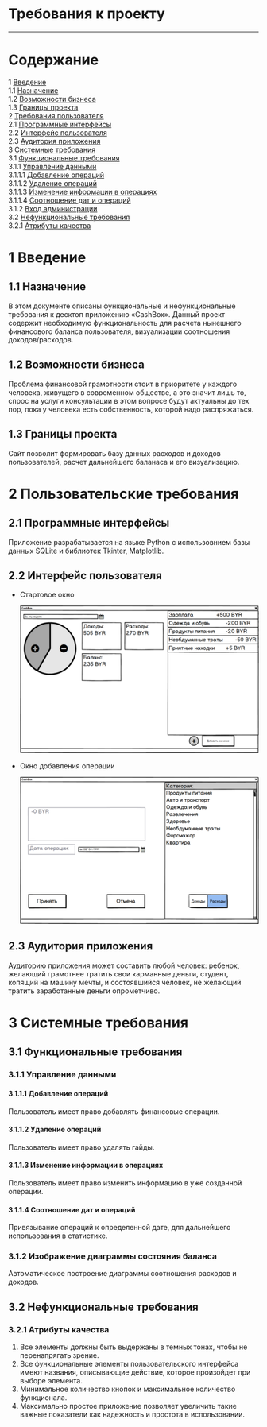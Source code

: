 # Требования к проекту
---
# Содержание
1 [Введение](#intro)  
1.1 [Назначение](#appointment)   
1.2 [Возможности бизнеса](#business_opportunities)  
1.3 [Границы проекта](#project_boundary)  
2 [Требования пользователя](#user_requirements)  
2.1 [Программные интерфейсы](#software_interfaces)  
2.2 [Интерфейс пользователя](#user_interface)  
2.3 [Аудитория приложения](#user_specifications)  
3 [Системные требования](#system_requirements)  
3.1 [Функциональные требования](#functional_requirements)  
3.1.1 [Управление данными](#control)  
3.1.1.1 [Добавление операций](#add)  
3.1.1.2 [Удаление операций](#delete)   
3.1.1.3 [Изменение информации в операциях](#change)  
3.1.1.4 [Соотношение дат и операций](#date_to_operation)   
3.1.2 [Вход администрации](#drow_diagram)  
3.2 [Нефункциональные требования](#non-functional_requirements)  
3.2.1 [Атрибуты качества](#requirements_for_ease_of_use)  

<a name="intro"/>

# 1 Введение

<a name="appointment"/>

## 1.1 Назначение
В этом документе описаны функциональные и нефункциональные требования к десктоп приложению «CashBox». Данный проект содержит необходимую функциональность для расчета нынешнего финансового баланса пользователя, визуализации соотношения доходов/расходов.

<a name="business_opportunities"/>

## 1.2 Возможности бизнеса
Проблема финансовой грамотности стоит в приоритете у каждого человека, живущего в современном обществе, а это значит лишь то, спрос на услуги консультации в этом вопросе будут актуальны до тех пор, пока у человека есть собственность, которой надо распряжаться.

<a name="project_boundary"/>

## 1.3 Границы проекта
Сайт позволит формировать базу данных расходов и доходов пользователей, расчет дальнейшего баланаса и его визуализацию.

<a name="user_requirements"/>

# 2 Пользовательские требования

<a name="software_interfaces"/>

## 2.1 Программные интерфейсы
Приложение разрабатывается на языке Python с использовнием базы данных SQLite и библиотек Tkinter, Matplotlib.

<a name="user_interface"/>

## 2.2 Интерфейс пользователя

- Стартовое окно

  ![Стартовая страница](Mockups/MainWindow.png)  

- Окно добавления операции

  ![Страница добавления операции](Mockups/SelectWindow.png)  

<a name="user_specifications"/>

## 2.3 Аудитория приложения
Аудиторию приложения может составить любой человек: ребенок, желающий грамотнее тратить свои карманные деньги, студент, копящий на машину мечты, и состоявшийся человек, не желающий тратить заработанные деньги опрометчиво.

 <a name="system_requirements"/>

# 3 Системные требования

<a name="functional_requirements"/>

## 3.1 Функциональные требования

 <a name="control"/>

### 3.1.1 Управление данными

<a name="add"/>

#### 3.1.1.1 Добавление операций
Пользователь имеет право добавлять финансовые операции.

<a name="delete"/>

#### 3.1.1.2 Удаление операций
Пользователь имеет право удалять гайды.

<a name="change"/>

#### 3.1.1.3 Изменение информации в операциях
Пользователь имеет право изменить информацию в уже созданной операции.

<a name="date_to_operation"/>

#### 3.1.1.4 Соотношение дат и операций
Привязывание операций к определенной дате, для дальнейшего использования в статистике.

<a name="drow_diagram"/>

### 3.1.2 Изображение диаграммы состояния баланса
Автоматическое построение диаграммы соотношения расходов и доходов.

<a name ="non-functional_requirements"/>

## 3.2 Нефункциональные требования

<a name="requirements_for_ease_of_use"/>

### 3.2.1 Атрибуты качества
1. Все элементы должны быть выдержаны в темных тонах, чтобы не перенапрягать зрение.
2. Все функциональные элементы пользовательского интерфейса имеют названия, описывающие действие, которое произойдет при выборе элемента.
3. Минимальное количество кнопок и максимальное количество функционала.
4. Максимально простое приложение позволяет увеличить такие важные показатели как надежность и простота в использовании.
